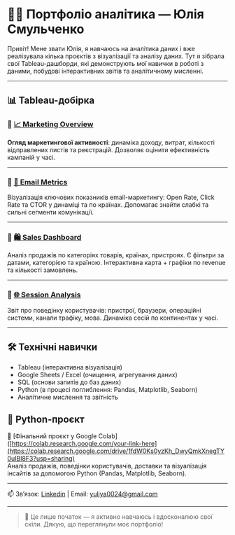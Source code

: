 # 👩‍💻 Портфоліо аналітика — Юлія Смульченко

Привіт! Мене звати Юлія, я навчаюсь на аналітика даних і вже реалізувала кілька проєктів з візуалізації та аналізу даних. Тут я зібрала свої Tableau-дашборди, які демонструють мої навички в роботі з даними, побудові інтерактивних звітів та аналітичному мисленні.

---

## 📊 Tableau-добірка

### 🔸 [📈 Marketing Overview](https://public.tableau.com/app/profile/yuliia.smulchenko/viz/MarketingOverview_17436058147740/Dashboard1)
**Огляд маркетингової активності**: динаміка доходу, витрат, кількості відправлених листів та реєстрацій. Дозволяє оцінити ефективність кампаній у часі.

---

### 🔸 [💌 Email Metrics](https://public.tableau.com/app/profile/yuliia.smulchenko/viz/EmailMetrics_17421393484340/EmailMetrics)
Візуалізація ключових показників email-маркетингу: Open Rate, Click Rate та CTOR у динаміці та по країнах. Допомагає знайти слабкі та сильні сегменти комунікації.

---

### 🔸 [🛍 Sales Dashboard](https://public.tableau.com/app/profile/yuliia.smulchenko/viz/Sales_17420559496140/Sales)
Аналіз продажів по категоріях товарів, країнах, пристроях. Є фільтри за датами, категорією та країною. Інтерактивна карта + графіки по revenue та кількості замовлень.

---

### 🔸 [🌐 Session Analysis](https://public.tableau.com/app/profile/yuliia.smulchenko/viz/Book1_17418718310620/SessionAnalysis)
Звіт про поведінку користувачів: пристрої, браузери, операційні системи, канали трафіку, мова. Динаміка сесій по континентах у часі.

---

## 🛠 Технічні навички

- Tableau (інтерактивна візуалізація)
- Google Sheets / Excel (очищення, агрегування даних)
- SQL (основи запитів до баз даних)
- Python (в процесі поглиблення: Pandas, Matplotlib, Seaborn)
- Аналітичне мислення та звітність

## 🐍 Python-проєкт

🔗 [Фінальний проєкт у Google Colab]([https://colab.research.google.com/your-link-here](https://colab.research.google.com/drive/1fdW0Ks0yzKh_DwyQmkXnegTY0uIBl8F3?usp=sharing)  
Аналіз продажів, поведінки користувачів, доставки та візуалізація інсайтів за допомогою Python (Pandas, Matplotlib, Seaborn).

---

📫 Зв’язок: [Linkedin](www.linkedin.com/in/yuliya-smylchenko-9a11b718b) | Email: yuliya0024@gmail.com

---

> 🌱 Це лише початок — я активно навчаюсь і вдосконалюю свої скіли. Дякую, що переглянули моє портфоліо!
